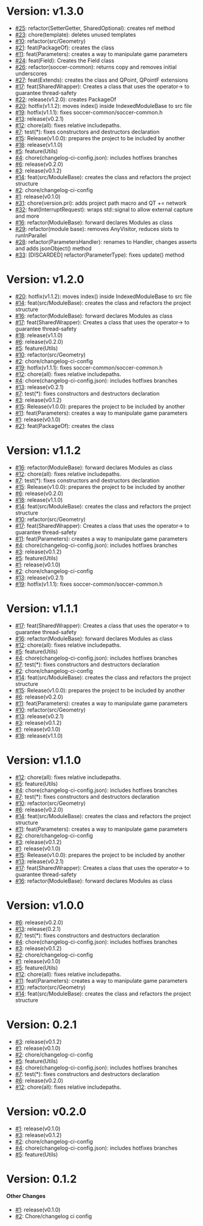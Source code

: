 # Version: v1.3.0

* [#25](https://github.com/robocin/soccer-common/pull/25): refactor(SetterGetter, SharedOptional): creates ref method
* [#23](https://github.com/robocin/soccer-common/pull/23): chore(template): deletes unused templates
* [#10](https://github.com/robocin/soccer-common/pull/10): refactor(src/Geometry)
* [#21](https://github.com/robocin/soccer-common/pull/21): feat(PackageOf): creates the class
* [#11](https://github.com/robocin/soccer-common/pull/11): feat(Parameters): creates a way to manipulate game parameters
* [#24](https://github.com/robocin/soccer-common/pull/24): feat(Field): Creates the Field class  
* [#26](https://github.com/robocin/soccer-common/pull/26): refactor(soccer-common): returns copy and removes initial underscores
* [#27](https://github.com/robocin/soccer-common/pull/27): feat(Extends): creates the class and QPoint, QPointF extensions
* [#17](https://github.com/robocin/soccer-common/pull/17): feat(SharedWrapper): Creates a class that uses the operator-> to guarantee thread-safety
* [#22](https://github.com/robocin/soccer-common/pull/22): release(v1.2.0): creates PackageOf
* [#20](https://github.com/robocin/soccer-common/pull/20): hotfix(v1.1.2): moves index() inside IndexedModuleBase to src file
* [#19](https://github.com/robocin/soccer-common/pull/19): hotfix(v1.1.1): fixes soccer-common/soccer-common.h
* [#13](https://github.com/robocin/soccer-common/pull/13): release(v0.2.1)
* [#12](https://github.com/robocin/soccer-common/pull/12): chore(all): fixes relative includepaths.
* [#7](https://github.com/robocin/soccer-common/pull/7): test(*): fixes constructors and destructors declaration
* [#15](https://github.com/robocin/soccer-common/pull/15): Release(v1.0.0): prepares the project to be included by another
* [#18](https://github.com/robocin/soccer-common/pull/18): release(v1.1.0)
* [#5](https://github.com/robocin/soccer-common/pull/5): feature(Utils)
* [#4](https://github.com/robocin/soccer-common/pull/4): chore(changelog-ci-config.json): includes hotfixes branches
* [#6](https://github.com/robocin/soccer-common/pull/6): release(v0.2.0)
* [#3](https://github.com/robocin/soccer-common/pull/3): release(v0.1.2)
* [#14](https://github.com/robocin/soccer-common/pull/14): feat(src/ModuleBase): creates the class and refactors the project structure
* [#2](https://github.com/robocin/soccer-common/pull/2): chore/changelog-ci-config
* [#1](https://github.com/robocin/soccer-common/pull/1): release(v0.1.0)
* [#31](https://github.com/robocin/soccer-common/pull/31): chore(version.pri): adds project path macro and QT += network
* [#32](https://github.com/robocin/soccer-common/pull/32): feat(InterruptRequest): wraps std::signal to allow external capture and more
* [#16](https://github.com/robocin/soccer-common/pull/16): refactor(ModuleBase): forward declares Modules as class
* [#29](https://github.com/robocin/soccer-common/pull/29): refactor(module base): removes AnyVisitor, reduces slots to runInParallel
* [#28](https://github.com/robocin/soccer-common/pull/28): refactor(ParametersHandler): renames to Handler, changes asserts and adds jsonObject() method
* [#33](https://github.com/robocin/soccer-common/pull/33): [DISCARDED] refactor(ParameterType): fixes update() method


# Version: v1.2.0

* [#20](https://github.com/robocin/soccer-common/pull/20): hotfix(v1.1.2): moves index() inside IndexedModuleBase to src file
* [#14](https://github.com/robocin/soccer-common/pull/14): feat(src/ModuleBase): creates the class and refactors the project structure
* [#16](https://github.com/robocin/soccer-common/pull/16): refactor(ModuleBase): forward declares Modules as class
* [#17](https://github.com/robocin/soccer-common/pull/17): feat(SharedWrapper): Creates a class that uses the operator-> to guarantee thread-safety
* [#18](https://github.com/robocin/soccer-common/pull/18): release(v1.1.0)
* [#6](https://github.com/robocin/soccer-common/pull/6): release(v0.2.0)
* [#5](https://github.com/robocin/soccer-common/pull/5): feature(Utils)
* [#10](https://github.com/robocin/soccer-common/pull/10): refactor(src/Geometry)
* [#2](https://github.com/robocin/soccer-common/pull/2): chore/changelog-ci-config
* [#19](https://github.com/robocin/soccer-common/pull/19): hotfix(v1.1.1): fixes soccer-common/soccer-common.h
* [#12](https://github.com/robocin/soccer-common/pull/12): chore(all): fixes relative includepaths.
* [#4](https://github.com/robocin/soccer-common/pull/4): chore(changelog-ci-config.json): includes hotfixes branches
* [#13](https://github.com/robocin/soccer-common/pull/13): release(v0.2.1)
* [#7](https://github.com/robocin/soccer-common/pull/7): test(*): fixes constructors and destructors declaration
* [#3](https://github.com/robocin/soccer-common/pull/3): release(v0.1.2)
* [#15](https://github.com/robocin/soccer-common/pull/15): Release(v1.0.0): prepares the project to be included by another
* [#11](https://github.com/robocin/soccer-common/pull/11): feat(Parameters): creates a way to manipulate game parameters
* [#1](https://github.com/robocin/soccer-common/pull/1): release(v0.1.0)
* [#21](https://github.com/robocin/soccer-common/pull/21): feat(PackageOf): creates the class


# Version: v1.1.2

* [#16](https://github.com/robocin/soccer-common/pull/16): refactor(ModuleBase): forward declares Modules as class
* [#12](https://github.com/robocin/soccer-common/pull/12): chore(all): fixes relative includepaths.
* [#7](https://github.com/robocin/soccer-common/pull/7): test(*): fixes constructors and destructors declaration
* [#15](https://github.com/robocin/soccer-common/pull/15): Release(v1.0.0): prepares the project to be included by another
* [#6](https://github.com/robocin/soccer-common/pull/6): release(v0.2.0)
* [#18](https://github.com/robocin/soccer-common/pull/18): release(v1.1.0)
* [#14](https://github.com/robocin/soccer-common/pull/14): feat(src/ModuleBase): creates the class and refactors the project structure
* [#10](https://github.com/robocin/soccer-common/pull/10): refactor(src/Geometry)
* [#17](https://github.com/robocin/soccer-common/pull/17): feat(SharedWrapper): Creates a class that uses the operator-> to guarantee thread-safety
* [#11](https://github.com/robocin/soccer-common/pull/11): feat(Parameters): creates a way to manipulate game parameters
* [#4](https://github.com/robocin/soccer-common/pull/4): chore(changelog-ci-config.json): includes hotfixes branches
* [#3](https://github.com/robocin/soccer-common/pull/3): release(v0.1.2)
* [#5](https://github.com/robocin/soccer-common/pull/5): feature(Utils)
* [#1](https://github.com/robocin/soccer-common/pull/1): release(v0.1.0)
* [#2](https://github.com/robocin/soccer-common/pull/2): chore/changelog-ci-config
* [#13](https://github.com/robocin/soccer-common/pull/13): release(v0.2.1)
* [#19](https://github.com/robocin/soccer-common/pull/19): hotfix(v1.1.1): fixes soccer-common/soccer-common.h


# Version: v1.1.1

* [#17](https://github.com/robocin/soccer-common/pull/17): feat(SharedWrapper): Creates a class that uses the operator-> to guarantee thread-safety
* [#16](https://github.com/robocin/soccer-common/pull/16): refactor(ModuleBase): forward declares Modules as class
* [#12](https://github.com/robocin/soccer-common/pull/12): chore(all): fixes relative includepaths.
* [#5](https://github.com/robocin/soccer-common/pull/5): feature(Utils)
* [#4](https://github.com/robocin/soccer-common/pull/4): chore(changelog-ci-config.json): includes hotfixes branches
* [#7](https://github.com/robocin/soccer-common/pull/7): test(*): fixes constructors and destructors declaration
* [#2](https://github.com/robocin/soccer-common/pull/2): chore/changelog-ci-config
* [#14](https://github.com/robocin/soccer-common/pull/14): feat(src/ModuleBase): creates the class and refactors the project structure
* [#15](https://github.com/robocin/soccer-common/pull/15): Release(v1.0.0): prepares the project to be included by another
* [#6](https://github.com/robocin/soccer-common/pull/6): release(v0.2.0)
* [#11](https://github.com/robocin/soccer-common/pull/11): feat(Parameters): creates a way to manipulate game parameters
* [#10](https://github.com/robocin/soccer-common/pull/10): refactor(src/Geometry)
* [#13](https://github.com/robocin/soccer-common/pull/13): release(v0.2.1)
* [#3](https://github.com/robocin/soccer-common/pull/3): release(v0.1.2)
* [#1](https://github.com/robocin/soccer-common/pull/1): release(v0.1.0)
* [#18](https://github.com/robocin/soccer-common/pull/18): release(v1.1.0)


# Version: v1.1.0

* [#12](https://github.com/robocin/soccer-common/pull/12): chore(all): fixes relative includepaths.
* [#5](https://github.com/robocin/soccer-common/pull/5): feature(Utils)
* [#4](https://github.com/robocin/soccer-common/pull/4): chore(changelog-ci-config.json): includes hotfixes branches
* [#7](https://github.com/robocin/soccer-common/pull/7): test(*): fixes constructors and destructors declaration
* [#10](https://github.com/robocin/soccer-common/pull/10): refactor(src/Geometry)
* [#6](https://github.com/robocin/soccer-common/pull/6): release(v0.2.0)
* [#14](https://github.com/robocin/soccer-common/pull/14): feat(src/ModuleBase): creates the class and refactors the project structure
* [#11](https://github.com/robocin/soccer-common/pull/11): feat(Parameters): creates a way to manipulate game parameters
* [#2](https://github.com/robocin/soccer-common/pull/2): chore/changelog-ci-config
* [#3](https://github.com/robocin/soccer-common/pull/3): release(v0.1.2)
* [#1](https://github.com/robocin/soccer-common/pull/1): release(v0.1.0)
* [#15](https://github.com/robocin/soccer-common/pull/15): Release(v1.0.0): prepares the project to be included by another
* [#13](https://github.com/robocin/soccer-common/pull/13): release(v0.2.1)
* [#17](https://github.com/robocin/soccer-common/pull/17): feat(SharedWrapper): Creates a class that uses the operator-> to guarantee thread-safety
* [#16](https://github.com/robocin/soccer-common/pull/16): refactor(ModuleBase): forward declares Modules as class


# Version: v1.0.0

* [#6](https://github.com/robocin/soccer-common/pull/6): release(v0.2.0)
* [#13](https://github.com/robocin/soccer-common/pull/13): release(0.2.1)
* [#7](https://github.com/robocin/soccer-common/pull/7): test(*): fixes constructors and destructors declaration
* [#4](https://github.com/robocin/soccer-common/pull/4): chore(changelog-ci-config.json): includes hotfixes branches
* [#3](https://github.com/robocin/soccer-common/pull/3): release(v0.1.2)
* [#2](https://github.com/robocin/soccer-common/pull/2): chore/changelog-ci-config
* [#1](https://github.com/robocin/soccer-common/pull/1): release(v0.1.0)
* [#5](https://github.com/robocin/soccer-common/pull/5): feature(Utils)
* [#12](https://github.com/robocin/soccer-common/pull/12): chore(all): fixes relative includepaths.
* [#11](https://github.com/robocin/soccer-common/pull/11): feat(Parameters): creates a way to manipulate game parameters
* [#10](https://github.com/robocin/soccer-common/pull/10): refactor(src/Geometry)
* [#14](https://github.com/robocin/soccer-common/pull/14): feat(src/ModuleBase): creates the class and refactors the project structure


# Version: 0.2.1

* [#3](https://github.com/robocin/soccer-common/pull/3): release(v0.1.2)
* [#1](https://github.com/robocin/soccer-common/pull/1): release(v0.1.0)
* [#2](https://github.com/robocin/soccer-common/pull/2): chore/changelog-ci-config
* [#5](https://github.com/robocin/soccer-common/pull/5): feature(Utils)
* [#4](https://github.com/robocin/soccer-common/pull/4): chore(changelog-ci-config.json): includes hotfixes branches
* [#7](https://github.com/robocin/soccer-common/pull/7): test(*): fixes constructors and destructors declaration
* [#6](https://github.com/robocin/soccer-common/pull/6): release(v0.2.0)
* [#12](https://github.com/robocin/soccer-common/pull/12): chore(all): fixes relative includepaths.


# Version: v0.2.0

* [#1](https://github.com/robocin/soccer-common/pull/1): release(v0.1.0)
* [#3](https://github.com/robocin/soccer-common/pull/3): release(v0.1.2)
* [#2](https://github.com/robocin/soccer-common/pull/2): chore/changelog-ci-config
* [#4](https://github.com/robocin/soccer-common/pull/4): chore(changelog-ci-config.json): includes hotfixes branches
* [#5](https://github.com/robocin/soccer-common/pull/5): feature(Utils)


# Version: 0.1.2


#### Other Changes

* [#1](https://github.com/robocin/soccer-common/pull/1): release(v0.1.0)
* [#2](https://github.com/robocin/soccer-common/pull/2): Chore/changelog ci config
